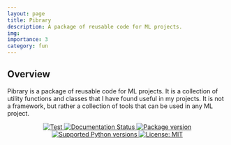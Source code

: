 ```yaml
---
layout: page
title: Pibrary
description: A package of reusable code for ML projects.
img: 
importance: 3
category: fun
---
```


## Overview
Pibrary is a package of reusable code for ML projects. It is a collection of utility functions and classes that I have found useful in my projects. It is not a framework, but rather a collection of tools that can be used in any ML project.

<p align="center">
    <a href="https://github.com/connectwithprakash/pibrary/actions?query=workflow%3ATest+event%3Apush+branch%3Amain" target="_blank">
        <img src="https://github.com/connectwithprakash/pibrary/workflows/Test/badge.svg?event=push&branch=main" alt="Test">
    </a>
    <a href='https://pibrary.readthedocs.io/en/latest/?badge=latest'>
        <img src='https://readthedocs.org/projects/pibrary/badge/?version=latest' alt='Documentation Status' />
    </a>
    <a href="https://pypi.org/project/pibrary" target="_blank">
        <img src="https://img.shields.io/pypi/v/pibrary?color=%2334D058&label=pypi%20package" alt="Package version">
    </a>
    <a href="https://pypi.org/project/pibrary" target="_blank">
        <img src="https://img.shields.io/pypi/pyversions/pibrary.svg?color=%2334D058" alt="Supported Python versions">
    </a>
    <a href="https://opensource.org/licenses/MIT" target="_blank">
        <img src="https://img.shields.io/badge/License-MIT-yellow.svg" alt="License: MIT">
    </a>
</p>

